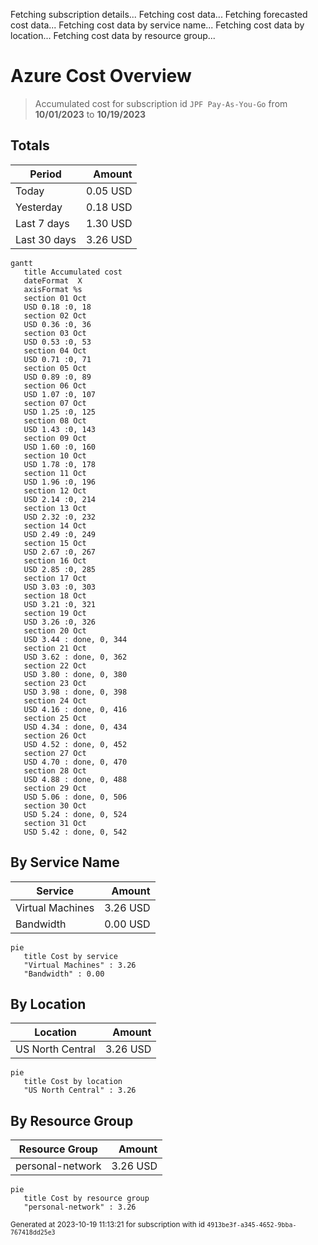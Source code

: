 Fetching subscription details...
Fetching cost data...
Fetching forecasted cost data...
Fetching cost data by service name...
Fetching cost data by location...
Fetching cost data by resource group...
# Azure Cost Overview

> Accumulated cost for subscription id `JPF Pay-As-You-Go` from **10/01/2023** to **10/19/2023**

## Totals

|Period|Amount|
|---|---:|
|Today|0.05 USD|
|Yesterday|0.18 USD|
|Last 7 days|1.30 USD|
|Last 30 days|3.26 USD|

```mermaid
gantt
   title Accumulated cost
   dateFormat  X
   axisFormat %s
   section 01 Oct
   USD 0.18 :0, 18
   section 02 Oct
   USD 0.36 :0, 36
   section 03 Oct
   USD 0.53 :0, 53
   section 04 Oct
   USD 0.71 :0, 71
   section 05 Oct
   USD 0.89 :0, 89
   section 06 Oct
   USD 1.07 :0, 107
   section 07 Oct
   USD 1.25 :0, 125
   section 08 Oct
   USD 1.43 :0, 143
   section 09 Oct
   USD 1.60 :0, 160
   section 10 Oct
   USD 1.78 :0, 178
   section 11 Oct
   USD 1.96 :0, 196
   section 12 Oct
   USD 2.14 :0, 214
   section 13 Oct
   USD 2.32 :0, 232
   section 14 Oct
   USD 2.49 :0, 249
   section 15 Oct
   USD 2.67 :0, 267
   section 16 Oct
   USD 2.85 :0, 285
   section 17 Oct
   USD 3.03 :0, 303
   section 18 Oct
   USD 3.21 :0, 321
   section 19 Oct
   USD 3.26 :0, 326
   section 20 Oct
   USD 3.44 : done, 0, 344
   section 21 Oct
   USD 3.62 : done, 0, 362
   section 22 Oct
   USD 3.80 : done, 0, 380
   section 23 Oct
   USD 3.98 : done, 0, 398
   section 24 Oct
   USD 4.16 : done, 0, 416
   section 25 Oct
   USD 4.34 : done, 0, 434
   section 26 Oct
   USD 4.52 : done, 0, 452
   section 27 Oct
   USD 4.70 : done, 0, 470
   section 28 Oct
   USD 4.88 : done, 0, 488
   section 29 Oct
   USD 5.06 : done, 0, 506
   section 30 Oct
   USD 5.24 : done, 0, 524
   section 31 Oct
   USD 5.42 : done, 0, 542
```

## By Service Name

|Service|Amount|
|---|---:|
|Virtual Machines|3.26 USD|
|Bandwidth|0.00 USD|

```mermaid
pie
   title Cost by service
   "Virtual Machines" : 3.26
   "Bandwidth" : 0.00
```

## By Location

|Location|Amount|
|---|---:|
|US North Central|3.26 USD|

```mermaid
pie
   title Cost by location
   "US North Central" : 3.26
```

## By Resource Group

|Resource Group|Amount|
|---|---:|
|personal-network|3.26 USD|

```mermaid
pie
   title Cost by resource group
   "personal-network" : 3.26
```

<sup>Generated at 2023-10-19 11:13:21 for subscription with id `4913be3f-a345-4652-9bba-767418dd25e3`</sup>
